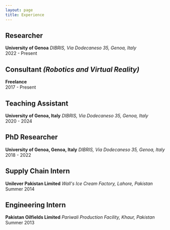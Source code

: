 ```yaml
---
layout: page
title: Experience
---
```


## Researcher
**University of Genoa** 
*DIBRIS, Via Dodecaneso 35, Genoa, Italy*  
2022 - Present  

## Consultant *(Robotics and Virtual Reality)*
**Freelance**  
2017 - Present  

## Teaching Assistant
**University of Genoa, Italy** 
*DIBRIS, Via Dodecaneso 35, Genoa, Italy*  
2020 - 2024  

## PhD Researcher
**University of Genoa, Genoa, Italy** 
*DIBRIS, Via Dodecaneso 35, Genoa, Italy*  
2018 - 2022  

## Supply Chain Intern
**Unilever Pakistan Limited** 
*Wall's Ice Cream Factory, Lahore, Pakistan*  
Summer 2014  

## Engineering Intern
**Pakistan Oilfields Limited** 
*Pariwali Production Facility, Khaur, Pakistan*  
Summer 2013  


